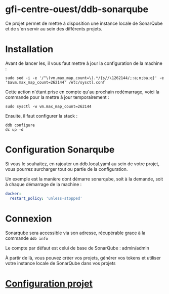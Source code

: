gfi-centre-ouest/ddb-sonarqube
===
Ce projet permet de mettre à disposition une instance locale de SonarQube et de s'en servir au sein des différents 
projets.

# Installation 

Avant de lancer les, il vous faut mettre à jour la configuration de la machine :
```shell script
sudo sed -i -e '/^\(vm.max_map_count=\).*/{s//\1262144/;:a;n;ba;q}' -e '$avm.max_map_count=262144' /etc/sysctl.conf
```

Cette action n'étant prise en compte qu'au prochain redémarrage, voici la commande pour la mettre à jour temporairement :
```shell script
sudo sysctl -w vm.max_map_count=262144
```

Ensuite, il faut configurer la stack : 
```shell script
ddb configure
dc up -d
```

# Configuration Sonarqube
Si vous le souhaitez, en rajouter un ddb.local.yaml au sein de votre projet, vous pourrez surcharger tout ou partie de 
la configuration. 

Un exemple est la manière dont démarre sonarqube, soit à la demande, soit à chaque démarrage de la machine :
```yaml
docker:
  restart_policy: 'unless-stopped'
```

# Connexion

Sonarqube sera accessible via son adresse, récupérable grace à la commande `ddb info`

Le compte par défaut est celui de base de SonarQube : admin/admin

À partir de là, vous pouvez créer vos projets, générer vos tokens et utiliser votre instance locale de SonarQube dans 
vos projets  

# [Configuration projet](configurations/README.md)
